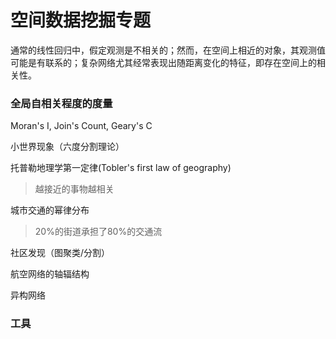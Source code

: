 # 空间数据挖掘专题




通常的线性回归中，假定观测是不相关的；然而，在空间上相近的对象，其观测值可能是有联系的；复杂网络尤其经常表现出随距离变化的特征，即存在空间上的相关性。

### 全局自相关程度的度量
Moran's I, Join's Count, Geary's C

小世界现象（六度分割理论）

托普勒地理学第一定律(Tobler's first law of geography)
>越接近的事物越相关

城市交通的幂律分布
> 20%的街道承担了80%的交通流

社区发现（图聚类/分割）


航空网络的轴辐结构

异构网络


### 工具

